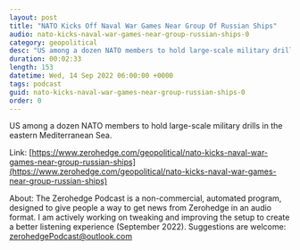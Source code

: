 ```yaml
---
layout: post
title: "NATO Kicks Off Naval War Games Near Group Of Russian Ships"
audio: nato-kicks-naval-war-games-near-group-russian-ships-0
category: geopolitical
desc: "US among a dozen NATO members to hold large-scale military drills in the eastern Mediterranean Sea."
duration: 00:02:33
length: 153
datetime: Wed, 14 Sep 2022 06:00:00 +0000
tags: podcast
guid: nato-kicks-naval-war-games-near-group-russian-ships-0
order: 0
---
```

US among a dozen NATO members to hold large-scale military drills in the eastern Mediterranean Sea.

Link: [https://www.zerohedge.com/geopolitical/nato-kicks-naval-war-games-near-group-russian-ships](https://www.zerohedge.com/geopolitical/nato-kicks-naval-war-games-near-group-russian-ships)

About: The Zerohedge Podcast is a non-commercial, automated program, designed to give people a way to get news from Zerohedge in an audio format.  I am actively working on tweaking and improving the setup to create a better listening experience (September 2022).  Suggestions are welcome: [zerohedgePodcast@outlook.com](mailto:zerohedgePodcast@outlook.com)